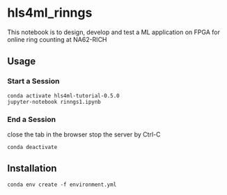 # hls4ml_rinngs

This notebook is to design, develop and test a ML application on FPGA for online ring counting at NA62-RICH

## Usage
### Start a Session
```
conda activate hls4ml-tutorial-0.5.0
jupyter-notebook rinngs1.ipynb
```

### End a Session
close the tab in the browser
stop the server by Ctrl-C

```
conda deactivate
```

## Installation 
```
conda env create -f environment.yml
``` 

